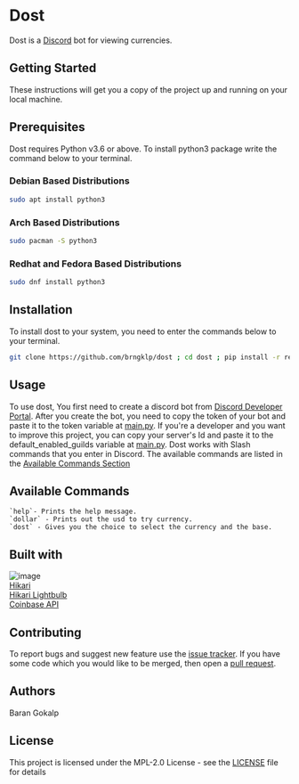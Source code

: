 # Dost
Dost is a [Discord](https://discord.com) bot for viewing currencies.

## Getting Started
These instructions will get you a copy of the project up and running on your local machine.

## Prerequisites
Dost requires Python v3.6 or above. To install python3 package write the command below to your terminal.
### Debian Based Distributions
```bash
sudo apt install python3
```
### Arch Based Distributions
```bash
sudo pacman -S python3
```
### Redhat and Fedora Based Distributions
```bash
sudo dnf install python3
```

## Installation
To install dost to your system, you need to enter the commands below to your terminal.
```bash
git clone https://github.com/brngklp/dost ; cd dost ; pip install -r requirements.txt ;
```

## Usage
To use dost, You first need to create a discord bot from [Discord Developer Portal](https://discord.com/developers/applications). After you create the bot, you need to copy the token of your bot and paste it to the token variable at [main.py](https://github.com/brngklp/dost/blob/main/src/main.py). If you're a developer and you want to improve this project, you can copy your server's Id and paste it to the default_enabled_guilds variable at [main.py](https://github.com/brngklp/dost/blob/main/src/main.py). Dost works with Slash commands that you enter in Discord. The available commands are listed in the [Available Commands Section](https://github.com/brngklp/dost/blob/main/README.md#available-commands)

## Available Commands
```
`help`- Prints the help message.
`dollar` - Prints out the usd to try currency.
`dost` - Gives you the choice to select the currency and the base.
```

## Built with
![image](https://img.shields.io/badge/Python-FFD43B?style=for-the-badge&logo=python&logoColor=darkgreen)  
[Hikari](https://github.com/hikari-py/hikari)  
[Hikari Lightbulb](https://github.com/tandemdude/hikari-lightbulb)  
[Coinbase API](https://developers.coinbase.com/api/v2)

## Contributing
To report bugs and suggest new feature use the [issue tracker](https://github.com/brngklp/dost/issues). If you have some code which you would like to be merged, then open a [pull request](https://github.com/brngklp/dost/pulls).

## Authors
Baran Gokalp

## License
This project is licensed under the MPL-2.0 License - see the [LICENSE](https://github.com/brngklp/dost/blob/main/LICENSE) file for details
